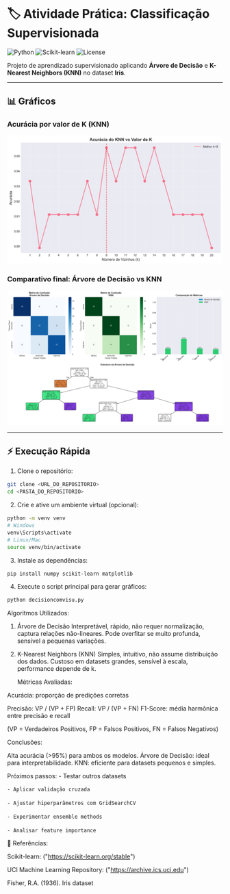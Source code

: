 # 🏷️ Atividade Prática: Classificação Supervisionada

![Python](https://img.shields.io/badge/python-3.8+-blue)
![Scikit-learn](https://img.shields.io/badge/scikit--learn-1.3-green)
![License](https://img.shields.io/badge/license-MIT-lightgrey)

Projeto de aprendizado supervisionado aplicando **Árvore de Decisão** e **K-Nearest Neighbors (KNN)** no dataset **Iris**.  

---

## 📊 Gráficos

### Acurácia por valor de K (KNN)

![Acurácia KNN](imagens/knn_k_analysis.png)

### Comparativo final: Árvore de Decisão vs KNN

![Comparativo de métricas](imagens/comparacao_modelos.png)

---

## ⚡ Execução Rápida

1. Clone o repositório:

```bash
git clone <URL_DO_REPOSITORIO>
cd <PASTA_DO_REPOSITORIO>
```

2. Crie e ative um ambiente virtual (opcional):

```bash
python -m venv venv
# Windows
venv\Scripts\activate
# Linux/Mac
source venv/bin/activate
```

3. Instale as dependências:

```bash
pip install numpy scikit-learn matplotlib
```

4. Execute o script principal para gerar gráficos:

```bash
python decisioncomvisu.py
```

Algoritmos Utilizados:

1. Árvore de Decisão
Interpretável, rápido, não requer normalização, captura relações não-lineares.
Pode overfitar se muito profunda, sensível a pequenas variações.

2. K-Nearest Neighbors (KNN)
Simples, intuitivo, não assume distribuição dos dados.
Custoso em datasets grandes, sensível à escala, performance depende de k.

    Métricas Avaliadas:

Acurácia: proporção de predições corretas

Precisão: VP / (VP + FP)
Recall: VP / (VP + FN)
F1-Score: média harmônica entre precisão e recall

(VP = Verdadeiros Positivos, FP = Falsos Positivos, FN = Falsos Negativos)

Conclusões:

Alta acurácia (>95%) para ambos os modelos.
Árvore de Decisão: ideal para interpretabilidade.
KNN: eficiente para datasets pequenos e simples.

Próximos passos:
    - Testar outros datasets

    - Aplicar validação cruzada

    - Ajustar hiperparâmetros com GridSearchCV

    - Experimentar ensemble methods

    - Analisar feature importance

🔗 Referências:

Scikit-learn: ("https://scikit-learn.org/stable")

UCI Machine Learning Repository: ("https://archive.ics.uci.edu")

Fisher, R.A. (1936). Iris dataset